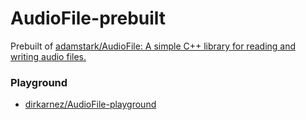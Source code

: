 AudioFile-prebuilt
==================
Prebuilt of [adamstark/AudioFile: A simple C++ library for reading and writing audio files.](https://github.com/adamstark/AudioFile)

### Playground
- [dirkarnez/AudioFile-playground](https://github.com/dirkarnez/AudioFile-playground)